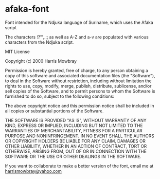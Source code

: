 # afaka-font
Font intended for the Ndjuka language of Suriname, which uses the Afaka script

The characters !?"',.:; as well as A-Z and a-v are populated with various characters from the Ndjuka script.



MIT License

Copyright (c) 2000 Harris Mowbray

Permission is hereby granted, free of charge, to any person obtaining a copy
of this software and associated documentation files (the "Software"), to deal
in the Software without restriction, including without limitation the rights
to use, copy, modify, merge, publish, distribute, sublicense, and/or sell
copies of the Software, and to permit persons to whom the Software is
furnished to do so, subject to the following conditions:

The above copyright notice and this permission notice shall be included in all
copies or substantial portions of the Software.

THE SOFTWARE IS PROVIDED "AS IS", WITHOUT WARRANTY OF ANY KIND, EXPRESS OR
IMPLIED, INCLUDING BUT NOT LIMITED TO THE WARRANTIES OF MERCHANTABILITY,
FITNESS FOR A PARTICULAR PURPOSE AND NONINFRINGEMENT. IN NO EVENT SHALL THE
AUTHORS OR COPYRIGHT HOLDERS BE LIABLE FOR ANY CLAIM, DAMAGES OR OTHER
LIABILITY, WHETHER IN AN ACTION OF CONTRACT, TORT OR OTHERWISE, ARISING FROM,
OUT OF OR IN CONNECTION WITH THE SOFTWARE OR THE USE OR OTHER DEALINGS IN THE
SOFTWARE.


If you want to collaborate to make a better version of the font, email me at harrismowbray@yahoo.com 
